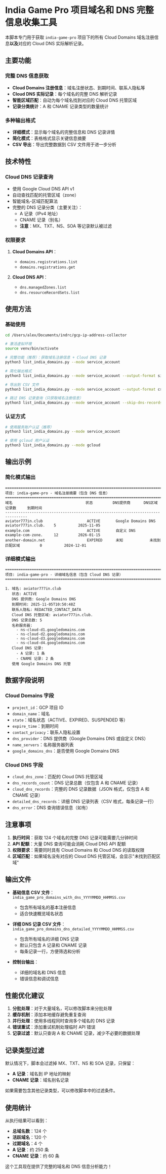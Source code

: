 # India Game Pro 项目域名和 DNS 完整信息收集工具

本脚本专门用于获取 `india-game-pro` 项目下的所有 Cloud Domains 域名注册信息**以及**对应的 Cloud DNS 实际解析记录。

## 主要功能

### 完整 DNS 信息获取
- **Cloud Domains 注册信息**：域名注册状态、到期时间、联系人隐私等
- **Cloud DNS 实际记录**：每个域名的完整 DNS 解析记录
- **智能区域匹配**：自动为每个域名找到对应的 Cloud DNS 托管区域
- **记录分类统计**：A 和 CNAME 记录类型的数量统计

### 多种输出格式
- **详细模式**：显示每个域名的完整信息和 DNS 记录详情
- **简化模式**：表格格式显示关键信息摘要
- **CSV 导出**：导出完整数据到 CSV 文件用于进一步分析

## 技术特性

### Cloud DNS 记录查询
- 使用 Google Cloud DNS API v1
- 自动查找匹配的托管区域（zone）
- 智能域名-区域匹配算法
- 完整的 DNS 记录分类（主要关注）：
  - A 记录（IPv4 地址）
  - CNAME 记录（别名）
  - **注意**：MX、TXT、NS、SOA 等记录默认被过滤

### 权限要求
1. **Cloud Domains API**：
   - `domains.registrations.list`
   - `domains.registrations.get`

2. **Cloud DNS API**：
   - `dns.managedZones.list`
   - `dns.resourceRecordSets.list`

## 使用方法

### 基础使用
```bash
cd /Users/alex/Documents/indrc/gcp-ip-address-collector

# 激活虚拟环境
source venv/bin/activate

# 完整功能（推荐）：获取域名注册信息 + Cloud DNS 记录
python3 list_india_domains.py --mode service_account

# 简化输出格式
python3 list_india_domains.py --mode service_account --output-format simple

# 导出到 CSV 文件
python3 list_india_domains.py --mode service_account --output-format csv

# 跳过 DNS 记录查询（只获取域名注册信息）
python3 list_india_domains.py --mode service_account --skip-dns-records
```

### 认证方式
```bash
# 使用服务账户认证（推荐）
python3 list_india_domains.py --mode service_account

# 使用 gcloud 用户认证
python3 list_india_domains.py --mode gcloud
```

## 输出示例

### 简化模式输出
```
================================================================================
项目: india-game-pro - 域名注册摘要（包含 DNS 信息）
================================================================================
域名                                 状态         DNS提供商      DNS区域               记录数     到期时间
--------------------------------------------------------------------------------
aviator777in.club                    ACTIVE       Google Domains DNS  aviator777in.club.    5          2025-11-05
example.com                          ACTIVE       自定义 DNS         example-com-zone.     12         2026-01-15
another-domain.net                   EXPIRED      未知            未找到匹配区域         0          2024-12-01
```

### 详细模式输出
```
================================================================================
项目: india-game-pro - 详细域名信息（包含 Cloud DNS 记录）
================================================================================

1. 域名: aviator777in.club
   状态: ACTIVE
   DNS 提供商: Google Domains DNS
   到期时间: 2025-11-05T10:50:48Z
   联系人隐私: REDACTED_CONTACT_DATA
   Cloud DNS 托管区域: aviator777in.club.
   DNS 记录总数: 5
   名称服务器:
     - ns-cloud-d1.googledomains.com
     - ns-cloud-d2.googledomains.com
     - ns-cloud-d3.googledomains.com
     - ns-cloud-d4.googledomains.com
   Cloud DNS 记录:
     - A 记录: 1 条
     - CNAME 记录: 2 条
   使用 Google Domains DNS 托管
```

## 数据字段说明

### Cloud Domains 字段
- `project_id`：GCP 项目 ID
- `domain_name`：域名
- `state`：域名状态（ACTIVE、EXPIRED、SUSPENDED 等）
- `expire_time`：到期时间
- `contact_privacy`：联系人隐私设置
- `dns_provider`：DNS 提供商（Google Domains DNS 或自定义 DNS）
- `name_servers`：名称服务器列表
- `google_domains_dns`：是否使用 Google Domains DNS

### Cloud DNS 字段
- `cloud_dns_zone`：匹配的 Cloud DNS 托管区域
- `dns_records_count`：DNS 记录总数（仅包含 A 和 CNAME 记录）
- `cloud_dns_records`：完整的 DNS 记录数据（JSON 格式，仅包含 A 和 CNAME 记录）
- `detailed_dns_records`：详细 DNS 记录列表（CSV 格式，每条记录一行）
- `dns_error`：DNS 查询错误信息（如有）

## 注意事项

1. **执行时间**：获取 124 个域名的完整 DNS 记录可能需要几分钟时间
2. **API 配额**：大量 DNS 查询可能会消耗 Cloud DNS API 配额
3. **权限要求**：需要同时具有 Cloud Domains 和 Cloud DNS 的读取权限
4. **区域匹配**：如果域名没有对应的 Cloud DNS 托管区域，会显示"未找到匹配区域"

## 输出文件

- **基础信息 CSV 文件**：`india_game_pro_domains_with_dns_YYYYMMDD_HHMMSS.csv`
  - 包含所有域名的基本注册信息
  - 适合快速概览域名状态

- **详细 DNS 记录 CSV 文件**：`india_game_pro_domains_dns_detailed_YYYYMMDD_HHMMSS.csv`
  - 包含所有域名的详细 DNS 记录
  - 默认只包含 A 记录和 CNAME 记录
  - 每条记录一行，方便筛选和分析

- **控制台输出**：
  - 详细的域名和 DNS 信息
  - 错误信息和调试信息

## 性能优化建议

1. **分批处理**：对于大量域名，可以修改脚本来分批处理
2. **缓存机制**：添加本地缓存避免重复查询
3. **并行处理**：使用多线程同时查询多个域名的 DNS 记录
4. **错误重试**：添加重试机制处理临时 API 错误
5. **记录过滤**：默认只查询 A 和 CNAME 记录，减少不必要的数据处理

## 记录类型过滤

默认情况下，脚本会过滤掉 MX、TXT、NS 和 SOA 记录，只保留：
- **A 记录**：域名到 IP 地址的映射
- **CNAME 记录**：域名别名记录

如果需要包含其他记录类型，可以修改脚本中的过滤条件。

## 使用统计

从执行结果可以看到：
- **总域名数**：124 个
- **活跃域名**：120 个
- **过期域名**：4 个
- **A 记录**：约 250 条
- **CNAME 记录**：约 60 条

这个工具现在提供了完整的域名和 DNS 信息分析能力！
